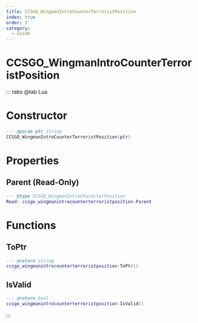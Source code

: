 ```yaml
---
title: CCSGO_WingmanIntroCounterTerroristPosition
index: true
order: 2
category:
  - Guide
---
```


# CCSGO_WingmanIntroCounterTerroristPosition

::: tabs
@tab Lua
# Constructor
```lua
--- @param ptr string
CCSGO_WingmanIntroCounterTerroristPosition(ptr)
```
# Properties
## Parent (Read-Only)
```lua
--- @type CCSGO_WingmanIntroCharacterPosition
Read: ccsgo_wingmanintrocounterterroristposition.Parent
```
# Functions
## ToPtr
```lua
--- @return string
ccsgo_wingmanintrocounterterroristposition:ToPtr()
```
## IsValid
```lua
--- @return bool
ccsgo_wingmanintrocounterterroristposition:IsValid()
```

:::